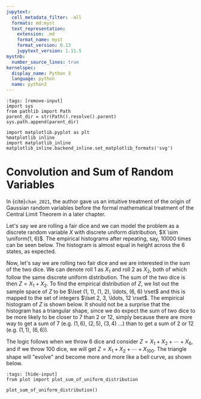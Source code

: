 ```yaml
---
jupytext:
  cell_metadata_filter: -all
  formats: md:myst
  text_representation:
    extension: .md
    format_name: myst
    format_version: 0.13
    jupytext_version: 1.11.5
mystnb:
  number_source_lines: true
kernelspec:
  display_name: Python 3
  language: python
  name: python3
---
```


```{code-cell} ipython3
:tags: [remove-input]
import sys
from pathlib import Path
parent_dir = str(Path().resolve().parent)
sys.path.append(parent_dir)

import matplotlib.pyplot as plt
%matplotlib inline
import matplotlib_inline
matplotlib_inline.backend_inline.set_matplotlib_formats('svg')
```

# Convolution and Sum of Random Variables

In {cite}`chan_2021`, the author gave us an intuitive treatment of the origin of
Gaussian random variables before the formal mathematical treatment
of the Central Limit Theorem in a later chapter.

Let's say we are rolling a fair dice and we can model the problem as a
discrete random variable $X$ with discrete uniform distribution, $X \sim \uniform(1, 6)$.
The empirical histograms after repeating, say, $10000$ times can be seen below. The
histogram is almost equal in height across the 6 states, as expected.

Now, let's say we are rolling two fair dice and we are interested in the sum of the
two dice. We can denote roll 1 as $X_1$ and roll 2 as $X_2$, both of which follow
the same discrete uniform distribution. The sum of the two dice is then $Z = X_1 + X_2$.
To find the empirical distribution of $Z$, we list out the sample space of $Z$ to be
$\lset (1, 1), (1, 2), \ldots, (6, 6) \rset$ and this is mapped to the set of integers
$\lset 2, 3, \ldots, 12 \rset$. The empirical histogram of $Z$ is shown below.
It should not be a surprise that the histogram has a triangular shape, since we do expect
the sum of two dice to be more likely to be closer to 7 than 2 or 12, simply because
there are more way to get a sum of 7 (e.g. $(1, 6)$, $(2, 5)$, $(3, 4)$ ...) than
to get a sum of 2 or 12 (e.g. $(1, 1)$, $(6, 6)$).

The logic follows when we throw $6$ dice and consider $Z = X_1 + X_2 + \cdots + X_6$,
and if we throw $100$ dice, we will get $Z = X_1 + X_2 + \cdots + X_{100}$. The triangle
shape will "evolve" and become more and more like a bell curve, as shown below.

```{code-cell} ipython3
:tags: [hide-input]
from plot import plot_sum_of_uniform_distribution

plot_sum_of_uniform_distribution()
```